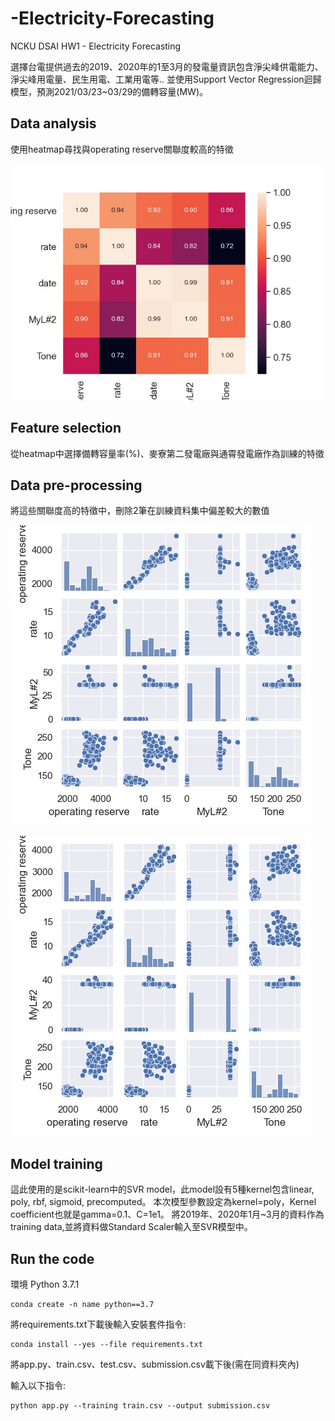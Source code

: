 
# -Electricity-Forecasting

NCKU DSAI HW1 - Electricity Forecasting

選擇台電提供過去的2019、2020年的1至3月的發電量資訊包含淨尖峰供電能力、淨尖峰用電量、民生用電、工業用電等..
並使用Support Vector Regression迴歸模型，預測2021/03/23~03/29的備轉容量(MW)。

## Data analysis ##
使用heatmap尋找與operating reserve關聯度較高的特徵

![heatmap](https://github.com/linzh0205/-Electricity-Forecasting/blob/main/plot/heatmap.jpeg)


## Feature selection ##
從heatmap中選擇備轉容量率(%)、麥寮第二發電廠與通霄發電廠作為訓練的特徵

## Data pre-processing ##
將這些關聯度高的特徵中，刪除2筆在訓練資料集中偏差較大的數值

![clean](https://github.com/linzh0205/-Electricity-Forecasting/blob/main/plot/clean.jpeg)


![del](https://github.com/linzh0205/-Electricity-Forecasting/blob/main/plot/clean_out.jpeg)

## Model training ##
這此使用的是scikit-learn中的SVR model，此model設有5種kernel包含linear, poly, rbf, sigmoid, precomputed。
本次模型參數設定為kernel=poly，Kernel coefficient也就是gamma=0.1、C=1e1。
將2019年、2020年1月~3月的資料作為training data,並將資料做Standard Scaler輸入至SVR模型中。




## Run the code ##
環境
Python 3.7.1
```
conda create -n name python==3.7
```
將requirements.txt下載後輸入安裝套件指令:
```
conda install --yes --file requirements.txt
```
將app.py、train.csv、test.csv、submission.csv載下後(需在同資料夾內)

輸入以下指令:
```
python app.py --training train.csv --output submission.csv
```
